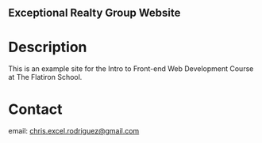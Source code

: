 Exceptional Realty Group Website
---

# Description

This is an example site for the Intro to Front-end Web Development Course at The Flatiron School.

# Contact

email: chris.excel.rodriguez@gmail.com